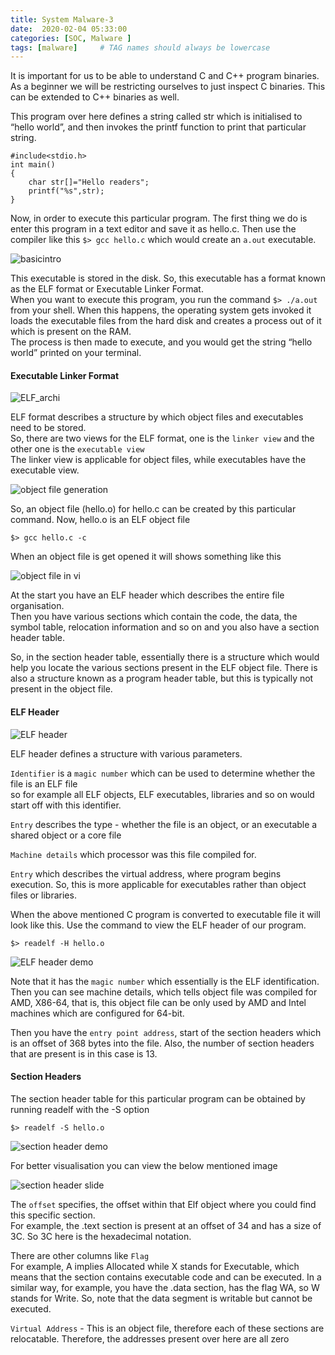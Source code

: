 ```yaml
---
title: System Malware-3
date:  2020-02-04 05:33:00
categories: [SOC, Malware ]
tags: [malware]     # TAG names should always be lowercase
---
```



It is important for us to be able to understand C and C++ program binaries. As a beginner we will be restricting ourselves to just inspect
C binaries. This can be extended to C++ binaries as well.  

This program over here defines a string called str which is initialised to “hello world”, and then invokes the printf function to print
that particular string.  

```
#include<stdio.h>
int main()
{
	char str[]="Hello readers";
	printf("%s",str);
}
```

Now, in order to execute this particular program. The first thing we do is enter this program in a text editor and save it as hello.c. Then use the compiler like this
`$> gcc hello.c` which would create an `a.out` executable.   

![basicintro](https://user-images.githubusercontent.com/17383454/73702928-3ad24c00-4714-11ea-9de8-4a7298523ee9.png)  

This executable is stored in the disk. So, this executable has a format known as the ELF format or Executable Linker Format.  
When you want to execute this program, you run the command `$> ./a.out` from your shell. When this happens, the operating system gets invoked it loads the executable files from the
hard disk and creates a process out of it which is present on the RAM.  
The process is then made to execute, and you would get the string “hello world” printed on your terminal.

#### Executable Linker Format  

![ELF_archi](https://user-images.githubusercontent.com/17383454/73702982-69e8bd80-4714-11ea-8a1a-c7782c5a8683.png)    

ELF format describes a structure by which object files and executables need to be stored.  
So, there are two views for the ELF format, one is the `linker view` and the other one is the `executable view`  
The linker view is applicable for object files, while executables have the executable view.  

![object file generation](https://user-images.githubusercontent.com/17383454/73703002-871d8c00-4714-11ea-9df5-a8ba859a4fca.png)  

So, an object file (hello.o) for hello.c  can be created by this particular command. Now, hello.o is an ELF object file  

```$> gcc hello.c -c ```

When an object file is get opened it will shows something like this   

![object file in vi](https://user-images.githubusercontent.com/17383454/73703013-94d31180-4714-11ea-80a4-58cb1c84113a.png)  

At the start you have an ELF header which describes the entire file organisation.  
Then you have various sections which contain the code, the data, the symbol table, relocation information and so on and you also have a section header table.    

So, in the section header table, essentially there is a structure which would help you locate the various sections present in the ELF object file. There is also a structure known as a program header table, but this is typically not present in the object file.

#### ELF Header  

![ELF header](https://user-images.githubusercontent.com/17383454/73703306-7e798580-4715-11ea-903d-01a31878bcb5.png)  

ELF header defines a structure with various parameters.   

`Identifier` is a `magic number` which can be used to determine whether the file is an ELF file  
so for example all ELF objects, ELF executables, libraries and so on would start off with this identifier.  

`Entry` describes the type -  whether the file is an object, or an executable a shared object or a core file  

`Machine details` which processor was this file compiled for.  

`Entry` which describes the virtual address, where program begins execution. So, this is more applicable for executables rather than object files or libraries.

When the above mentioned C program is converted to executable file it will look like this. Use the command to view the ELF header of our program.  

`$> readelf -H hello.o`

![ELF header demo](https://user-images.githubusercontent.com/17383454/73703887-80dcdf00-4717-11ea-864f-10ee3bd667a1.png)  

Note that it has the `magic number` which essentially is the ELF identification. Then you can see machine details, which tells object file was compiled for AMD, X86-64, that is, this object
file can be only used by AMD and Intel machines which are configured for 64-bit.  

Then you have the `entry point address`, start of the section headers which is an offset of 368 bytes into the file. Also, the number of section
headers that are present is in this case is 13.


#### Section Headers  

The section header table for this particular program can be obtained by running readelf with the -S option

`$> readelf -S hello.o`

![section header demo](https://user-images.githubusercontent.com/17383454/73705218-407f6000-471b-11ea-89f4-deecdcc6fe76.png)

For better visualisation you can view the below mentioned image   

![section header slide](https://user-images.githubusercontent.com/17383454/73705288-758bb280-471b-11ea-86a9-04b5e45a4a22.png)

The `offset` specifies, the offset within that Elf object where you could find this specific section.  
For example, the .text section is present at an offset of 34 and has a size of 3C.
So 3C here is the hexadecimal notation. 

There are other columns like `Flag`    
For example,  A implies Allocated while X stands for Executable, which means that the section contains executable code and can be executed.
In a similar way, for example, you have the .data section, has the flag WA, so W stands for Write. So, note that the data segment is writable but cannot be executed.

`Virtual Address` - This is an object file, therefore each of these sections are relocatable. Therefore, the addresses present over here are all zero






